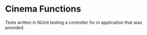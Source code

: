 # Cinema Functions

Tests written in NUnit testing a controller for in application that was provided.
